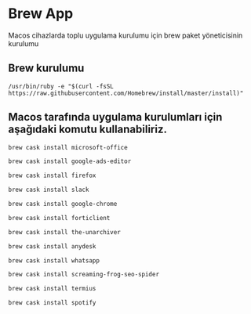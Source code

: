 # Brew App

Macos cihazlarda toplu uygulama kurulumu için brew paket yöneticisinin kurulumu 


## Brew kurulumu


```
/usr/bin/ruby -e "$(curl -fsSL https://raw.githubusercontent.com/Homebrew/install/master/install)" 
```

## Macos tarafında uygulama kurulumları için aşağıdaki komutu kullanabiliriz.


```bash
brew cask install microsoft-office
```
```bash
brew cask install google-ads-editor
```
```bash
brew cask install firefox
```
```bash
brew cask install slack
```
```bash
brew cask install google-chrome
```
```bash
brew cask install forticlient
```
```bash
brew cask install the-unarchiver
```
```bash
brew cask install anydesk
```
```bash
brew cask install whatsapp
```
```bash
brew cask install screaming-frog-seo-spider
```
```bash
brew cask install termius
```
```bash
brew cask install spotify
```

